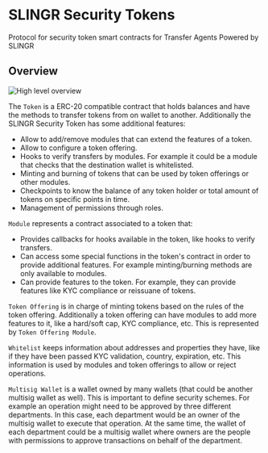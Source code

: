 # SLINGR Security Tokens

Protocol for security token smart contracts for Transfer Agents Powered by SLINGR

## Overview

![High level overview](https://github.com/slingr-stack/slingr-security-tokens/blob/master/docs/slingr-tokens.png?raw=true)

The `Token` is a ERC-20 compatible contract that holds balances and have the methods to transfer tokens from
on wallet to another. Additionally the SLINGR Security Token has some additional features:

- Allow to add/remove modules that can extend the features of a token.
- Allow to configure a token offering.
- Hooks to verify transfers by modules. For example it could be a module that checks that the destination wallet is 
  whitelisted.
- Minting and burning of tokens that can be used by token offerings or other modules.
- Checkpoints to know the balance of any token holder or total amount of tokens on specific points in time.
- Management of permissions through roles.

`Module` represents a contract associated to a token that:

- Provides callbacks for hooks available in the token, like hooks to verify transfers.
- Can access some special functions in the token's contract in order to provide additional features. For
  example minting/burning methods are only available to modules.
- Can provide features to the token. For example, they can provide features like KYC compliance or reissuane 
  of tokens. 

`Token Offering` is in charge of minting tokens based on the rules of the token offering. Additionally a token
offering can have modules to add more features to it, like a hard/soft cap, KYC compliance, etc. This is
represented by `Token Offering Module`.

`Whitelist` keeps information about addresses and properties they have, like if they have been passed KYC validation,
country, expiration, etc. This information is used by modules and token offerings to allow or reject operations.

`Multisig Wallet` is a wallet owned by many wallets (that could be another multisig wallet as well). This is
important to define security schemes. For example an operation might need to be approved by three different
departments. In this case, each department would be an owner of the multisig wallet to execute that operation. At
the same time, the wallet of each department could be a multisig wallet where owners are the people with 
permissions to approve transactions on behalf of the department.

